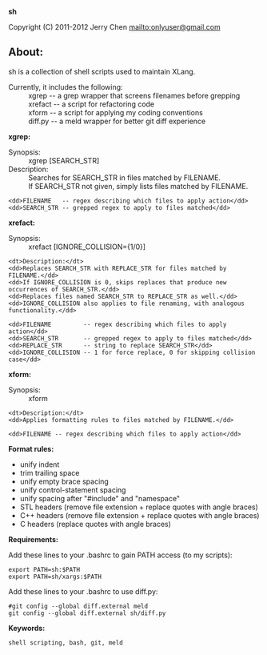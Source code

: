 **sh**

Copyright (C) 2011-2012 Jerry Chen <mailto:onlyuser@gmail.com>

**About:**
-

sh is a collection of shell scripts used to maintain XLang.

<dl>
    <dt>Currently, it includes the following:</dt>
    <dd>xgrep   -- a grep wrapper that screens filenames before grepping</dd>
    <dd>xrefact -- a script for refactoring code</dd>
    <dd>xform   -- a script for applying my coding conventions</dd>
    <dd>diff.py -- a meld wrapper for better git diff experience</dd>
</dl>

**xgrep:**

<dl>
    <dt>Synopsis:</dt>
    <dd>xgrep <FILENAME> [SEARCH_STR]</dd>
    <dt>Description:</dt>
    <dd>Searches for SEARCH_STR in files matched by FILENAME.</dd>
    <dd>If SEARCH_STR not given, simply lists files matched by FILENAME.</dd>

    <dd>FILENAME   -- regex describing which files to apply action</dd>
    <dd>SEARCH_STR -- grepped regex to apply to files matched</dd>
</dl>

**xrefact:**

<dl>
    <dt>Synopsis:</dt>
    <dd>xrefact <FILENAME> <SEARCH_STR> <REPLACE_STR> [IGNORE_COLLISION={1/0}]</dd>

    <dt>Description:</dt>
    <dd>Replaces SEARCH_STR with REPLACE_STR for files matched by FILENAME.</dd>
    <dd>If IGNORE_COLLISION is 0, skips replaces that produce new occurrences of SEARCH_STR.</dd>
    <dd>Replaces files named SEARCH_STR to REPLACE_STR as well.</dd>
    <dd>IGNORE_COLLISION also applies to file renaming, with analogous functionality.</dd>

    <dd>FILENAME         -- regex describing which files to apply action</dd>
    <dd>SEARCH_STR       -- grepped regex to apply to files matched</dd>
    <dd>REPLACE_STR      -- string to replace SEARCH_STR</dd>
    <dd>IGNORE_COLLISION -- 1 for force replace, 0 for skipping collision case</dd>
</dl>

**xform:**

<dl>
    <dt>Synopsis:</dt>
    <dd>xform <FILENAME></dd>

    <dt>Description:</dt>
    <dd>Applies formatting rules to files matched by FILENAME.</dd>

    <dd>FILENAME -- regex describing which files to apply action</dd>
</dl>

**Format rules:**

* unify indent
* trim trailing space
* unify empty brace spacing
* unify control-statement spacing
* unify spacing after "#include" and "namespace"
* STL headers (remove file extension + replace quotes with angle braces)
* C++ headers (remove file extension + replace quotes with angle braces)
* C headers (replace quotes with angle braces)

**Requirements:**

Add these lines to your .bashrc to gain PATH access (to my scripts):

    export PATH=sh:$PATH
    export PATH=sh/xargs:$PATH

Add these lines to your .bashrc to use diff.py:

    #git config --global diff.external meld
    git config --global diff.external sh/diff.py

**Keywords:**

    shell scripting, bash, git, meld
